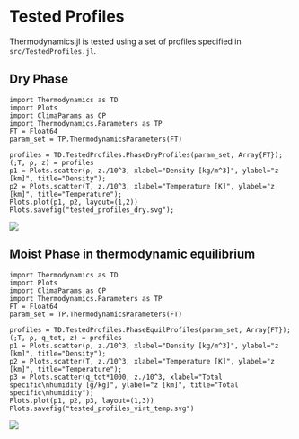 # Tested Profiles

Thermodynamics.jl is tested using a set of profiles specified in `src/TestedProfiles.jl`.

## Dry Phase

```@example
import Thermodynamics as TD
import Plots
import ClimaParams as CP
import Thermodynamics.Parameters as TP
FT = Float64
param_set = TP.ThermodynamicsParameters(FT)

profiles = TD.TestedProfiles.PhaseDryProfiles(param_set, Array{FT});
(;T, ρ, z) = profiles
p1 = Plots.scatter(ρ, z./10^3, xlabel="Density [kg/m^3]", ylabel="z [km]", title="Density");
p2 = Plots.scatter(T, z./10^3, xlabel="Temperature [K]", ylabel="z [km]", title="Temperature");
Plots.plot(p1, p2, layout=(1,2))
Plots.savefig("tested_profiles_dry.svg");
```
![](tested_profiles_dry.svg)

## Moist Phase in thermodynamic equilibrium

```@example
import Thermodynamics as TD
import Plots
import ClimaParams as CP
import Thermodynamics.Parameters as TP
FT = Float64
param_set = TP.ThermodynamicsParameters(FT)

profiles = TD.TestedProfiles.PhaseEquilProfiles(param_set, Array{FT});
(;T, ρ, q_tot, z) = profiles
p1 = Plots.scatter(ρ, z./10^3, xlabel="Density [kg/m^3]", ylabel="z [km]", title="Density");
p2 = Plots.scatter(T, z./10^3, xlabel="Temperature [K]", ylabel="z [km]", title="Temperature");
p3 = Plots.scatter(q_tot*1000, z./10^3, xlabel="Total specific\nhumidity [g/kg]", ylabel="z [km]", title="Total specific\nhumidity");
Plots.plot(p1, p2, p3, layout=(1,3))
Plots.savefig("tested_profiles_virt_temp.svg")
```
![](tested_profiles_virt_temp.svg)
